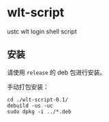 # wlt-script
ustc wlt login shell script

## 安装

请使用 `release` 的 deb 包进行安装。

手动打包安装：

    cd ./wlt-script-0.1/
    debuild -us -uc
    sudo dpkg -i ../*.deb
